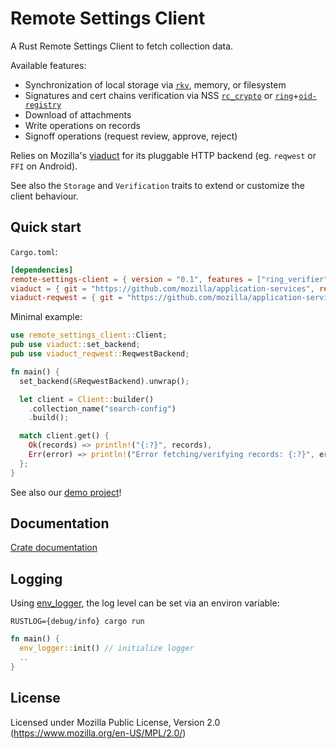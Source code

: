 # Remote Settings Client

A Rust Remote Settings Client to fetch collection data.

Available features:

- Synchronization of local storage via [`rkv`](https://github.com/mozilla/rkv/), memory, or filesystem
- Signatures and cert chains verification via NSS [`rc_crypto`](https://github.com/mozilla/application-services/tree/main/components/support/rc_crypto) or [`ring`](https://lib.rs/crates/ring)+[`oid-registry`](https://lib.rs/crates/oid-registry)
- Download of attachments
- Write operations on records
- Signoff operations (request review, approve, reject)

<!-- - Cross-Platform
- Robust -->

Relies on Mozilla's [viaduct](https://github.com/mozilla/application-services/tree/v75.0.0/components/viaduct) for its pluggable HTTP backend (eg. `reqwest` or `FFI` on Android).

See also the `Storage` and `Verification` traits to extend or customize the client behaviour.

## Quick start

`Cargo.toml`:

```toml
[dependencies]
remote-settings-client = { version = "0.1", features = ["ring_verifier"] }
viaduct = { git = "https://github.com/mozilla/application-services", rev = "v75.2.0"}
viaduct-reqwest = { git = "https://github.com/mozilla/application-services", rev = "v75.2.0"}
```

Minimal example:

```rust
use remote_settings_client::Client;
pub use viaduct::set_backend;
pub use viaduct_reqwest::ReqwestBackend;

fn main() {
  set_backend(&ReqwestBackend).unwrap();

  let client = Client::builder()
    .collection_name("search-config")
    .build();

  match client.get() {
    Ok(records) => println!("{:?}", records),
    Err(error) => println!("Error fetching/verifying records: {:?}", error),
  };
}
```

See also our [demo project](rs-client-demo)!

## Documentation

[Crate documentation](https://docs.rs/remote_settings_client)

## Logging

Using [env_logger](https://docs.rs/env_logger), the log level can be set via an environ variable:

`RUSTLOG={debug/info} cargo run`

```rust
fn main() {
  env_logger::init() // initialize logger
  ..
}
```

## License

Licensed under Mozilla Public License, Version 2.0 (https://www.mozilla.org/en-US/MPL/2.0/)
